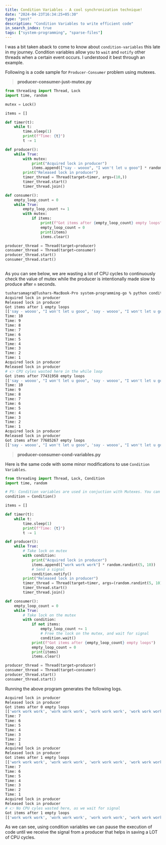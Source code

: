 ```yaml
---
title: Condition Variables - A cool synchronization technique!
date: "2024-04-23T16:34:25+05:30"
type: "post"
description: "Condition Variables to write efficient code"
in_search_index: true
tags: ["system-programming", "sparse-files"]
---
```


I was a bit taken aback to come to know about `condition-variables` this late in my journey. Condition variables allow you to `wait` and `notify` other threads when a certain event occurs. I understood it best through an example. 

Following is a code sample for `Producer-Consumer` problem using mutexes. 

> **producer-consumer-just-mutex.py**

```python
from threading import Thread, Lock
import time, random

mutex = Lock()

items = []

def timer(t):
    while t:
        time.sleep(1)
        print(f"Time: {t}")
        t -= 1

def producer():
    while True:
        with mutex:
            print("Acquired lock in producer")
            items.append(["say - woooo", "I won't let u gooo"] * random.randint(1, 10))
        print("Released lock in producer")
        timer_thread = Thread(target=timer, args=(10,))
        timer_thread.start()   
        timer_thread.join()

def consumer():
    empty_loop_count = 0
    while True:
        empty_loop_count += 1
        with mutex:
            if items:
                print(f"Got items after {empty_loop_count} empty loops")
                empty_loop_count = 0
                print(items)
                items.clear()

producer_thread = Thread(target=producer)
consumer_thread = Thread(target=consumer)
producer_thread.start()
consumer_thread.start()
    
```

As you can see below, we are wasting a lot of CPU cycles to continuously check the value of mutex while the producer is intentionally made slow to produce after `n` seconds. 

```bash
tusharsamagra@Tushars-MacBook-Pro system-programming-go % python condition-variables/producer-consumer-just-mutex.py 
Acquired lock in producer
Released lock in producer
Got items after 1 empty loops
[['say - woooo', "I won't let u gooo", 'say - woooo', "I won't let u gooo"]]
Time: 10
Time: 9
Time: 8
Time: 7
Time: 6
Time: 5
Time: 4
Time: 3
Time: 2
Time: 1
Acquired lock in producer
Released lock in producer
# 👉 CPU cyles wasted here in the while loop
Got items after 77431958 empty loops
[['say - woooo', "I won't let u gooo", 'say - woooo', "I won't let u gooo", 'say - woooo', "I won't let u gooo", 'say - woooo', "I won't let u gooo", 'say - woooo', "I won't let u gooo"]]
Time: 10
Time: 9
Time: 8
Time: 7
Time: 6
Time: 5
Time: 4
Time: 3
Time: 2
Time: 1
Acquired lock in producer
Released lock in producer
Got items after 77685267 empty loops
[['say - woooo', "I won't let u gooo", 'say - woooo', "I won't let u gooo"]]
```



> **producer-consumer-cond-variables.py**

Here is the same code with some minor modifications to use `Condition Variables`. 


```python
from threading import Thread, Lock, Condition
import time, random

# PS: Condition variables are used in conjuction with Mutexes. You can specify a mutex else Python creates one by default. 
condition = Condition()

items = []

def timer(t):
    while t:
        time.sleep(1)
        print(f"Time: {t}")
        t -= 1

def producer():
    while True:
        # Take lock on mutex
        with condition:
            print("Acquired lock in producer")
            items.append(["work work work"] * random.randint(5, 10))
            # Send a signal
            condition.notify()
        print("Released lock in producer")
        timer_thread = Thread(target=timer, args=(random.randint(5, 10),))
        timer_thread.start()   
        timer_thread.join()

def consumer():
    empty_loop_count = 0
    while True:
        # Take lock on the mutex
        with condition:
            if not items:
                empty_loop_count += 1
                # Free the lock on the mutex, and wait for signal
                condition.wait()
            print(f"Got items after {empty_loop_count} empty loops")
            empty_loop_count = 0
            print(items)
            items.clear()

producer_thread = Thread(target=producer)
consumer_thread = Thread(target=consumer)
producer_thread.start()
consumer_thread.start()
```

Running the above program generates the following logs. 

```bash
Acquired lock in producer
Released lock in producer
Got items after 0 empty loops
[['work work work', 'work work work', 'work work work', 'work work work', 'work work work', 'work work work', 'work work work']]
Time: 7
Time: 6
Time: 5
Time: 4
Time: 3
Time: 2
Time: 1
Acquired lock in producer
Released lock in producer
Got items after 1 empty loops
[['work work work', 'work work work', 'work work work', 'work work work', 'work work work', 'work work work', 'work work work', 'work work work']]
Time: 7
Time: 6
Time: 5
Time: 4
Time: 3
Time: 2
Time: 1
Acquired lock in producer
Released lock in producer
# 👉 No CPU cyles wasted here, as we wait for signal
Got items after 1 empty loops
[['work work work', 'work work work', 'work work work', 'work work work', 'work work work', 'work work work']]
```

As we can see, using condition variables we can pause the execution of code until we receive the signal from a producer that helps in saving a LOT of CPU cycles. 